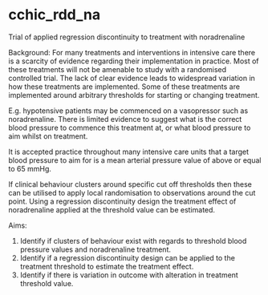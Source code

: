 # cchic_rdd_na
Trial of applied regression discontinuity to treatment with noradrenaline

Background:
For many treatments and interventions in intensive care there is a scarcity of evidence regarding their implementation in practice.  Most of these treatments will not be amenable to study with a randomised controlled trial.  The lack of clear evidence leads to widespread variation in how these treatments are implemented.  Some of these treatments are implemented around arbitrary thresholds for starting or changing treatment.  

E.g. hypotensive patients may be commenced on a vasopressor such as noradrenaline.  There is limited evidence to suggest what is the correct blood pressure to commence this treatment at, or what blood pressure to aim whilst on treatment.  

It is accepted practice throughout many intensive care units that a target blood pressure to aim for is a mean arterial pressure value of above or equal to 65 mmHg.  

If clinical behaviour clusters around specific cut off thresholds then these can be utilised to apply local randomisation to observations around the cut point.  Using a regression discontinuity design the treatment effect of noradrenaline applied at the threshold value can be estimated.

Aims:
1.  Identify if clusters of behaviour exist with regards to threshold blood pressure values and noradrenaline treatment.
2.  Identify if a regression discontinuity design can be applied to the treatment threshold to estimate the treatment effect.
3.  Identify if there is variation in outcome with alteration in treatment threshold value.  
